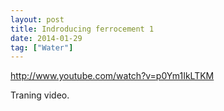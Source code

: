 ```yaml
---
layout: post
title: Indroducing ferrocement 1
date: 2014-01-29
tag: ["Water"]
---
```


http://www.youtube.com/watch?v=p0Ym1IkLTKM

Traning video.
